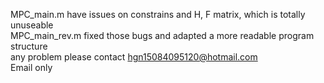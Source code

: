 MPC_main.m have issues on constrains and H, F matrix, which is totally unuseable  
MPC_main_rev.m  fixed those bugs and adapted a more readable program structure  
any problem please contact hgn15084095120@hotmail.com  
Email only
